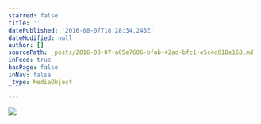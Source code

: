 ```yaml
---
starred: false
title: ''
datePublished: '2016-08-07T18:28:34.243Z'
dateModified: null
author: []
sourcePath: _posts/2016-08-07-a65e7606-bfab-42ad-bfc1-e5c4d810e168.md
inFeed: true
hasPage: false
inNav: false
_type: MediaObject

---
```

![](https://the-grid-user-content.s3-us-west-2.amazonaws.com/95150545-4fbd-465a-a01a-c75e68f427b3.jpg)